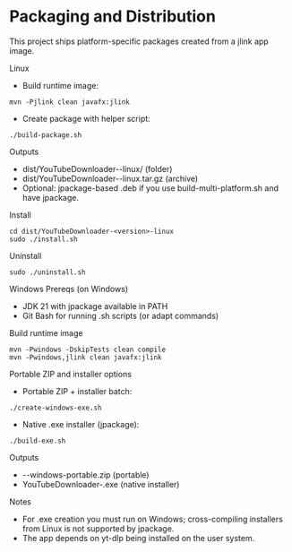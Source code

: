 # Packaging and Distribution

This project ships platform-specific packages created from a jlink app image.

Linux
- Build runtime image:
```
mvn -Pjlink clean javafx:jlink
```
- Create package with helper script:
```
./build-package.sh
```
Outputs
- dist/YouTubeDownloader-<version>-linux/ (folder)
- dist/YouTubeDownloader-<version>-linux.tar.gz (archive)
- Optional: jpackage-based .deb if you use build-multi-platform.sh and have jpackage.

Install
```
cd dist/YouTubeDownloader-<version>-linux
sudo ./install.sh
```
Uninstall
```
sudo ./uninstall.sh
```

Windows
Prereqs (on Windows)
- JDK 21 with jpackage available in PATH
- Git Bash for running .sh scripts (or adapt commands)

Build runtime image
```
mvn -Pwindows -DskipTests clean compile
mvn -Pwindows,jlink clean javafx:jlink
```
Portable ZIP and installer options
- Portable ZIP + installer batch:
```
./create-windows-exe.sh
```
- Native .exe installer (jpackage):
```
./build-exe.sh
```
Outputs
- <AppName>-<version>-windows-portable.zip (portable)
- YouTubeDownloader-<version>.exe (native installer)

Notes
- For .exe creation you must run on Windows; cross-compiling installers from Linux is not supported by jpackage.
- The app depends on yt-dlp being installed on the user system.

